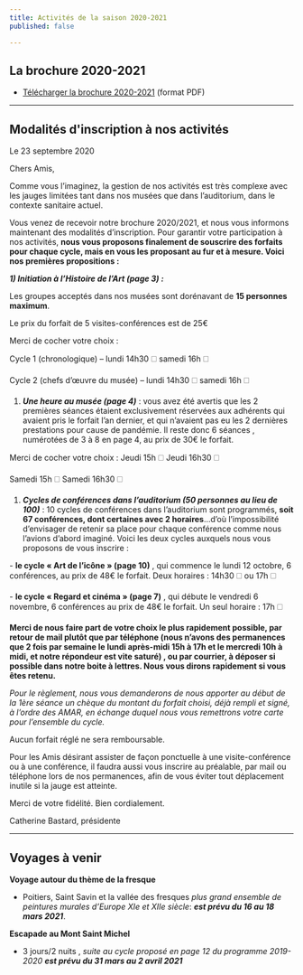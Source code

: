 ```yaml
---
title: Activités de la saison 2020-2021
published: false

---
```

## La brochure 2020-2021

* [Télécharger la brochure 2020-2021](/fichiers/plaquette-2020-2021.pdf) (format PDF)

***

## Modalités d'inscription à nos activités

Le 23 septembre 2020

Chers Amis,

Comme vous l’imaginez, la gestion de nos activités est très complexe avec les jauges limitées tant dans nos musées que dans l’auditorium, dans le contexte sanitaire actuel.

Vous venez de recevoir notre brochure 2020/2021, et nous vous informons maintenant des modalités d’inscription. Pour garantir votre participation à nos activités, **nous vous proposons finalement de souscrire des forfaits pour chaque cycle, mais en vous les proposant au fur et à mesure. Voici nos premières propositions :**

**_1) Initiation à l’Histoire de l’Art (page 3) :_**

Les groupes acceptés dans nos musées sont dorénavant de **15 personnes maximum**.

Le prix du forfait de 5 visites-conférences est de 25€

Merci de cocher votre choix :

Cycle 1 (chronologique) – lundi 14h30 🗆 samedi 16h 🗆

Cycle 2 (chefs d’œuvre du musée) – lundi 14h30 🗆 samedi 16h 🗆

1. **_Une heure au musée (page 4)_** : vous avez été avertis que les 2 premières séances étaient exclusivement réservées aux adhérents qui avaient pris le forfait l’an dernier, et qui n’avaient pas eu les 2 dernières prestations pour cause de pandémie. Il reste donc 6 séances , numérotées de 3 à 8 en page 4, au prix de 30€ le forfait.

Merci de cocher votre choix : Jeudi 15h 🗆 Jeudi 16h30 🗆

Samedi 15h 🗆 Samedi 16h30 🗆

1. **_Cycles de conférences dans l’auditorium (50 personnes au lieu de 100)_** : 10 cycles de conférences dans l’auditorium sont programmés, **soit 67 conférences, dont certaines avec 2 horaires**…d’où l’impossibilité d’envisager de retenir sa place pour chaque conférence comme nous l’avions d’abord imaginé. Voici les deux cycles auxquels nous vous proposons de vous inscrire :

\- **le cycle « Art de l’icône » (page 10)** , qui commence le lundi 12 octobre, 6 conférences, au prix de 48€ le forfait. Deux horaires : 14h30 🗆 ou 17h 🗆

\- **le cycle « Regard et cinéma » (page 7)** , qui débute le vendredi 6 novembre, 6 conférences au prix de 48€ le forfait. Un seul horaire : 17h 🗆

**Merci de nous faire part de votre choix le plus rapidement possible, par retour de mail plutôt que par téléphone (nous n’avons des permanences que 2 fois par semaine le lundi après-midi 15h à 17h et le mercredi 10h à midi, et notre répondeur est vite saturé) , ou par courrier, à déposer si possible dans notre boite à lettres. Nous vous dirons rapidement si vous êtes retenu.**

_Pour le règlement, nous vous demanderons de nous apporter au début de la 1ère séance un chèque du montant du forfait choisi, déjà rempli et signé, à l’ordre des AMAR, en échange duquel nous vous remettrons votre carte pour l’ensemble du cycle._

Aucun forfait réglé ne sera remboursable.

Pour les Amis désirant assister de façon ponctuelle à une visite-conférence ou à une conférence, il faudra aussi vous inscrire au préalable, par mail ou téléphone lors de nos permanences, afin de vous éviter tout déplacement inutile si la jauge est atteinte.

Merci de votre fidélité. Bien cordialement.

Catherine Bastard, présidente

***

## Voyages à venir

**Voyage autour du thème de la fresque**

* Poitiers, Saint Savin et la vallée des fresques _plus grand ensemble de peintures murales d’Europe  XIe et XIIe siècle_:  **_est prévu du 16 au 18 mars 2021_**.

**Escapade au Mont Saint Michel**

* 3 jours/2 nuits , _suite au cycle proposé en page 12 du programme 2019-2020 **est prévu  du 31 mars au 2 avril 2021**_